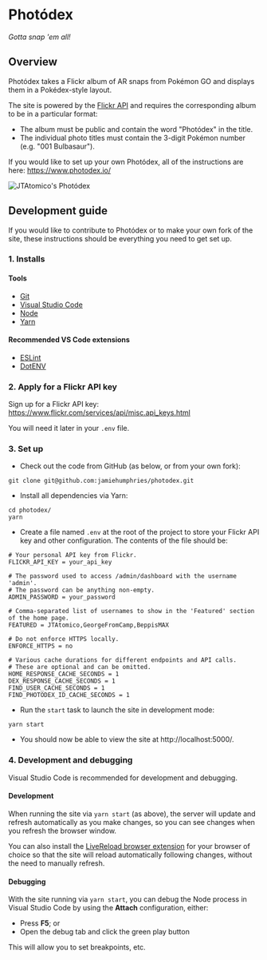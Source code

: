 # Photódex

_Gotta snap 'em all!_

## Overview

Photódex takes a Flickr album of AR snaps from Pokémon GO and displays them in a Pokédex-style layout.

The site is powered by the [Flickr API](https://www.flickr.com/services/api/) and requires the corresponding album to be in a particular format:

* The album must be public and contain the word "Photódex" in the title.
* The individual photo titles must contain the 3-digit Pokémon number (e.g. "001 Bulbasaur").

If you would like to set up your own Photódex, all of the instructions are here: https://www.photodex.io/

![JTAtomico's Photódex](https://i.imgur.com/9BNdNzK.jpg)

## Development guide

If you would like to contribute to Photódex or to make your own fork of the site, these instructions should be everything you need to get set up.

### 1. Installs

#### Tools

* [Git](https://git-scm.com/)
* [Visual Studio Code](https://code.visualstudio.com/)
* [Node](https://nodejs.org/en/)
* [Yarn](https://yarnpkg.com/en/)

#### Recommended VS Code extensions

* [ESLint](https://marketplace.visualstudio.com/items?itemName=dbaeumer.vscode-eslint)
* [DotENV](https://marketplace.visualstudio.com/items?itemName=mikestead.dotenv)

### 2. Apply for a Flickr API key

Sign up for a Flickr API key: https://www.flickr.com/services/api/misc.api_keys.html

You will need it later in your `.env` file.

### 3. Set up

* Check out the code from GitHub (as below, or from your own fork):
```
git clone git@github.com:jamiehumphries/photodex.git
```
* Install all dependencies via Yarn:
```
cd photodex/
yarn
```
* Create a file named `.env` at the root of the project to store your Flickr API key and other configuration. The contents of the file should be:
```
# Your personal API key from Flickr.
FLICKR_API_KEY = your_api_key

# The password used to access /admin/dashboard with the username 'admin'.
# The password can be anything non-empty.
ADMIN_PASSWORD = your_password

# Comma-separated list of usernames to show in the 'Featured' section of the home page.
FEATURED = JTAtomico,GeorgeFromCamp,BeppisMAX

# Do not enforce HTTPS locally.
ENFORCE_HTTPS = no

# Various cache durations for different endpoints and API calls.
# These are optional and can be omitted.
HOME_RESPONSE_CACHE_SECONDS = 1
DEX_RESPONSE_CACHE_SECONDS = 1
FIND_USER_CACHE_SECONDS = 1
FIND_PHOTODEX_ID_CACHE_SECONDS = 1
```
* Run the `start` task to launch the site in development mode:
```
yarn start
```
* You should now be able to view the site at http://localhost:5000/.

### 4. Development and debugging

Visual Studio Code is recommended for development and debugging.

#### Development

When running the site via `yarn start` (as above), the server will update and refresh automatically as you make changes, so you can see changes when you refresh the browser window.

You can also install the [LiveReload browser extension](http://livereload.com/extensions/) for your browser of choice so that the site will reload automatically following changes, without the need to manually refresh.

#### Debugging

With the site running via `yarn start`, you can debug the Node process in Visual Studio Code by using the **Attach** configuration, either:

* Press **F5**; or
* Open the debug tab and click the green play button

This will allow you to set breakpoints, etc.
